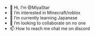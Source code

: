 - 👋 Hi, I’m @MiyaStar
- 👀 I’m interested in Minecraft/roblox
- 🌱 I’m currently learning Japanese
- 💞️ I’m looking to collaborate on no one
- 📫 How to reach me chat me on discord

<!---
MiyaStar/MiyaStar is a ✨ special ✨ repository because its `README.md` (this file) appears on your GitHub profile.
You can click the Preview link to take a look at your changes.
--->

